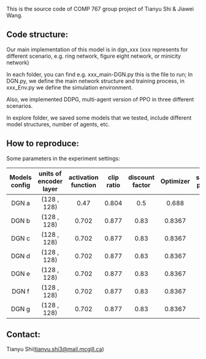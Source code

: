 This is the source code of COMP 767 group project of Tianyu Shi & Jiawei Wang.


## Code structure:

Our main implementation of this model is in dgn_xxx (xxx represents for different scenario, e.g. ring network, figure eight network, or minicity network)

In each folder, you can find e.g. xxx_main-DGN.py this is the file to run; In DGN.py, we define the main network structure and training process, in xxx_Env.py we define the simulation environment. 

Also, we implemented DDPG, multi-agent version of PPO in three different scenarios.

In explore folder, we saved some models that we tested, include different model structures, number of agents, etc.

## How to reproduce:

Some parameters in the experiment settings:


| Models config    | units of encoder layer    | activation function | clip ratio   | discount factor | Optimizer | softupdate parameter | 
| :----------------: | :---------: | :-------------: | :-----: | :---------: | :-------------: | :------------: | 
|   DGN  a | (128 , 128) | 0.47          | 0.804 | 0.5       | 0.688         | 0.7058     |
| DGN  b  | (128 , 128) | 0.702         | 0.877 | 0.83      | 0.8367        | 0.8757       |
| DGN  c  |(128 , 128) | 0.702         | 0.877 | 0.83      | 0.8367        | 0.8757    |
| DGN  d  | (128 , 128) | 0.702         | 0.877 | 0.83      | 0.8367        | 0.8757     |
| DGN  e  | (128 , 128) | 0.702         | 0.877 | 0.83      | 0.8367        | 0.8757     |
| DGN  f  | (128 , 128)| 0.702         | 0.877 | 0.83      | 0.8367        | 0.8757    |
| DGN  g  | (128 , 128) | 0.702         | 0.877 | 0.83      | 0.8367        | 0.8757    |






## Contact:
Tianyu Shi(tianyu.shi3@mail.mcgill.ca) 

